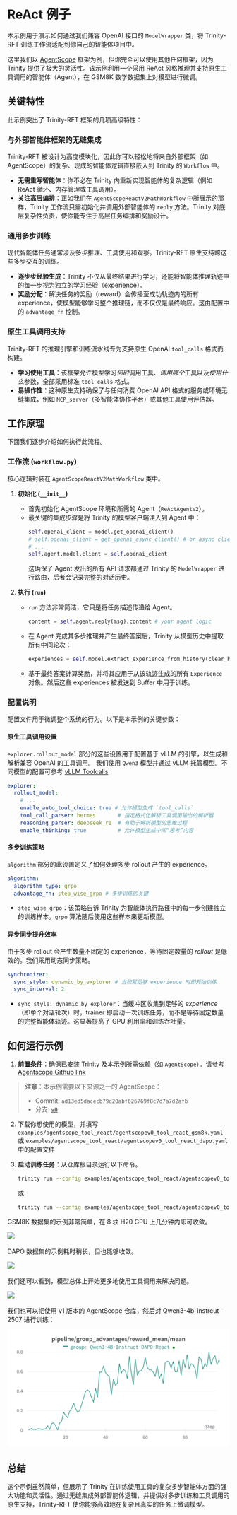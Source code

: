 # ReAct 例子

本示例用于演示如何通过我们兼容 OpenAI 接口的 `ModelWrapper` 类，将 Trinity-RFT 训练工作流适配到你自己的智能体项目中。

这里我们以 [AgentScope](https://github.com/modelscope/agentscope) 框架为例，但你完全可以使用其他任何框架，因为 Trinity 提供了极大的灵活性。该示例利用一个采用 ReAct 风格推理并支持原生工具调用的智能体（Agent），在 GSM8K 数学数据集上对模型进行微调。

## 关键特性

此示例突出了 Trinity-RFT 框架的几项高级特性：

### 与外部智能体框架的无缝集成
Trinity-RFT 被设计为高度模块化，因此你可以轻松地将来自外部框架（如 AgentScope）的复杂、现成的智能体逻辑直接嵌入到 Trinity 的 `Workflow` 中。

- **无需重写智能体**：你不必在 Trinity 内重新实现智能体的复杂逻辑（例如 ReAct 循环、内存管理或工具调用）。
- **关注高层编排**：正如我们在 `AgentScopeReactV2MathWorkflow` 中所展示的那样，Trinity 工作流只需初始化并调用外部智能体的 `reply` 方法。Trinity 对底层复杂性负责，使你能专注于高层任务编排和奖励设计。

### 通用多步训练
现代智能体任务通常涉及多步推理、工具使用和观察。Trinity-RFT 原生支持跨这些多步交互的训练。

- **逐步步经验生成**：Trinity 不仅从最终结果进行学习，还能将智能体推理轨迹中的每一步视为独立的学习经验（experience）。
- **奖励分配**：解决任务的奖励（reward）会传播至成功轨迹内的所有 experience，使模型能够学习整个推理链，而不仅仅是最终响应。这由配置中的 `advantage_fn` 控制。

### 原生工具调用支持
Trinity-RFT 的推理引擎和训练流水线专为支持原生 OpenAI `tool_calls` 格式而构建。

- **学习使用工具**：该框架允许模型学习*何时*调用工具、*调用哪个*工具以及*使用什么*参数，全部采用标准 `tool_calls` 格式。
- **易操作性**：这种原生支持确保了与任何消费 OpenAI API 格式的服务或环境无缝集成，例如 `MCP_server`（多智能体协作平台）或其他工具使用评估器。

## 工作原理

下面我们逐步介绍如何执行此流程。

### 工作流 (`workflow.py`)

核心逻辑封装在 `AgentScopeReactV2MathWorkflow` 类中。

1.  **初始化 (`__init__`)**
    - 首先初始化 AgentScope 环境和所需的 Agent（`ReActAgentV2`）。
    - 最关键的集成步骤是将 Trinity 的模型客户端注入到 Agent 中：
      ```python
      self.openai_client = model.get_openai_client()
      # self.openai_client = get_openai_async_client() # or async client depend on whether you are using async openai client
      # ...
      self.agent.model.client = self.openai_client
      ```
      这确保了 Agent 发出的所有 API 请求都通过 Trinity 的 `ModelWrapper` 进行路由，后者会记录完整的对话历史。

2.  **执行 (`run`)**
    - `run` 方法非常简洁，它只是将任务描述传递给 Agent。
      ```python
      content = self.agent.reply(msg).content # your agent logic
      ```
    - 在 Agent 完成其多步推理并产生最终答案后，Trinity 从模型历史中提取所有中间轮次：
      ```python
      experiences = self.model.extract_experience_from_history(clear_history=True)
      ```
    - 基于最终答案计算奖励，并将其应用于从该轨迹生成的所有 `Experience` 对象。然后这些 experiences 被发送到 Buffer 中用于训练。

### 配置说明

配置文件用于微调整个系统的行为。以下是本示例的关键参数：

#### 原生工具调用设置

`explorer.rollout_model` 部分的这些设置用于配置基于 vLLM 的引擎，以生成和解析兼容 OpenAI 的工具调用。
我们使用 `Qwen3` 模型并通过 vLLM 托管模型。不同模型的配置可参考 [vLLM Toolcalls](https://docs.vllm.ai/en/stable/features/tool_calling.html#qwen-models)


```yaml
explorer:
  rollout_model:
    # ...
    enable_auto_tool_choice: true # 允许模型生成 `tool_calls`
    tool_call_parser: hermes       # 指定格式化解析工具调用输出的解析器
    reasoning_parser: deepseek_r1  # 有助于解析模型的思维过程
    enable_thinking: true          # 允许模型生成中间“思考”内容
```

#### 多步训练策略

`algorithm` 部分的此设置定义了如何处理多步 rollout 产生的 experience。

```yaml
algorithm:
  algorithm_type: grpo
  advantage_fn: step_wise_grpo # 多步训练的关键
```
-   `step_wise_grpo`：该策略告诉 Trinity 为智能体执行路径中的每一步创建独立的训练样本。`grpo` 算法随后使用这些样本来更新模型。

#### 异步同步提升效率

由于多步 rollout 会产生数量不固定的 experience，等待固定数量的 *rollout* 是低效的。我们采用动态同步策略。

```yaml
synchronizer:
  sync_style: dynamic_by_explorer # 当积累足够 experience 时即开始训练
  sync_interval: 2
```
-   `sync_style: dynamic_by_explorer`：当缓冲区收集到足够的 *experience*（即单个对话轮次）时，trainer 即启动一次训练任务，而不是等待固定数量的完整智能体轨迹。这显著提高了 GPU 利用率和训练吞吐量。

## 如何运行示例

1.  **前置条件**：确保已安装 Trinity 及本示例所需依赖（如 `AgentScope`）。请参考 [Agentscope Github link](https://github.com/agentscope-ai/agentscope/tree/v0)

> **注意**：本示例需要以下来源之一的 AgentScope：
>  - Commit: `ad13ed5dacecb79d20abf626769f8c7d7a7d2afb`
>  - 分支: [`v0`](https://github.com/agentscope-ai/agentscope/tree/v0)

2. 下载你想使用的模型，并填写 `examples/agentscope_tool_react/agentscopev0_tool_react_gsm8k.yaml` 或 `examples/agentscope_tool_react/agentscopev0_tool_react_dapo.yaml` 中的配置文件

3.  **启动训练任务**：从仓库根目录运行以下命令。

    ```bash
    trinity run --config examples/agentscope_tool_react/agentscopev0_tool_react_gsm8k.yaml
    ```

    或

    ```bash
    trinity run --config examples/agentscope_tool_react/agentscopev0_tool_react_dapo.yaml
    ```


GSM8K 数据集的示例非常简单，在 8 块 H20 GPU 上几分钟内即可收敛。

![](../../assets/agentscope_gsm8k_reward.png)

DAPO 数据集的示例耗时稍长，但也能够收敛。

![](../../assets/agentscope_dapo_reward.png)

我们还可以看到，模型总体上开始更多地使用工具调用来解决问题。

![](../../assets/agentscope_dapo_turns.png)

我们也可以把使用 v1 版本的 AgentScope 仓库，然后对 Qwen3-4b-instrcut-2507 进行训练：

![](../../assets/agentscope_dapo_qwen3-4B_reward.png)


## 总结

这个示例虽然简单，但展示了 Trinity 在训练使用工具的复杂多步智能体方面的强大功能和灵活性。通过无缝集成外部智能体逻辑，并提供对多步训练和工具调用的原生支持，Trinity-RFT 使你能够高效地在复杂且真实的任务上微调模型。
